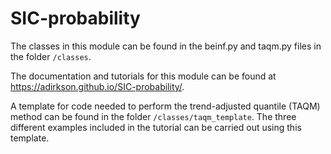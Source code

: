 # SIC-probability

The classes in this module can be found in the beinf.py and taqm.py files in the folder `/classes`.

The documentation and tutorials for this module can be found at https://adirkson.github.io/SIC-probability/.

A template for code needed to perform the trend-adjusted quantile (TAQM) method can be found in the folder `/classes/taqm_template`. The three different examples included in the tutorial can be carried out using this template.
